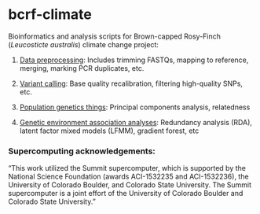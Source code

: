 # bcrf-climate

Bioinformatics and analysis scripts for Brown-capped Rosy-Finch (*Leucosticte australis*) climate change project:

1.  [Data preprocessing](https://github.com/mgdesaix/bcrf-climate/blob/master/01_Preprocessing/Preprocessing.md): Includes trimming FASTQs, mapping to reference, merging, marking PCR duplicates, etc.

2.  [Variant calling](https://github.com/mgdesaix/bcrf-climate/blob/master/02_VariantCalling/Variants.md): Base quality recalibration, filtering high-quality SNPs, etc. 

3.  [Population genetics things](https://github.com/mgdesaix/bcrf-climate/blob/main/03_PopulationGenetics/Popgen.md): Principal components analysis, relatedness

4.  [Genetic environment association analyses](https://github.com/mgdesaix/bcrf-climate/blob/main/04_GEA/GEA.md): Redundancy analysis (RDA), latent factor mixed models (LFMM), gradient forest, etc


### Supercomputing acknowledgements:

“This work utilized the Summit supercomputer, which is supported by the National Science Foundation (awards ACI-1532235 and ACI-1532236), the University of Colorado Boulder, and Colorado State University. The Summit supercomputer is a joint effort of the University of Colorado Boulder and Colorado State University.”